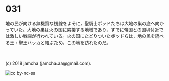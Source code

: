 # 031

地の民が向ける無機質な視線をよそに，聖騎士ポッドたちは大地の巣の底へ向かっていた。大地の巣は火の国に隣接する地域であり，すでに帝国との国境付近では激しい戦闘が行われている。火の国にたどりついたポッドらは，地の民を統べる王・聖王ハッカと結ぶため，この地を訪れたのだ。  

<br>  
<br>  
(c) 2018 jamcha (jamcha.aa@gmail.com).  

![cc by-nc-sa](http://i.creativecommons.org/l/by-nc-sa/4.0/88x31.png)